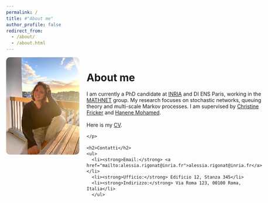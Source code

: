 ```yaml
---
permalink: /
title: #"About me"
author_profile: false
redirect_from: 
  - /about/
  - /about.html
---
```


<div style="display: flex; align-items: flex-start; gap: 20px;">

  <div>
    <img src="/images/profile_pic.jpeg" alt="Alessia Rigonat" style="max-width: 200px; border-radius: 10px;">
  </div>

  <div style="flex: 1;">
    <h1>About me</h1>
    <p>
      I am currently a PhD candidate at <a href="https://inria.fr/en" target="_blank">INRIA</a> and DI ENS Paris, working in the <a href="https://team.inria.fr/mathnet/" target="_blank">MATHNET</a> group.
      My research focuses on stochastic networks, queuing theory and multi-scale Markov processes.
      I am supervised by <a href="https://team.inria.fr/rap/members/fricker/" target="_blank">Christine Fricker</a> and <a href="https://mohamed.perso.math.cnrs.fr/" target="_blank">Hanene Mohamed</a>.<br>

<br>
      Here is my <a href="/files/CV_AlessiaRigonat.pdf" target="_blank" rel="noopener noreferrer">CV</a>.

    
    </p>
    
    <h2>Contatti</h2>
    <ul>
      <li><strong>Email:</strong> <a href="mailto:alessia.rigonat@inria.fr">alessia.rigonat@inria.fr</a></li>
      <li><strong>Ufficio:</strong> Edificio 12, Stanza 345</li>
      <li><strong>Indirizzo:</strong> Via Roma 123, 00100 Roma, Italia</li>
      </ul> 
      
  </div>

</div>
